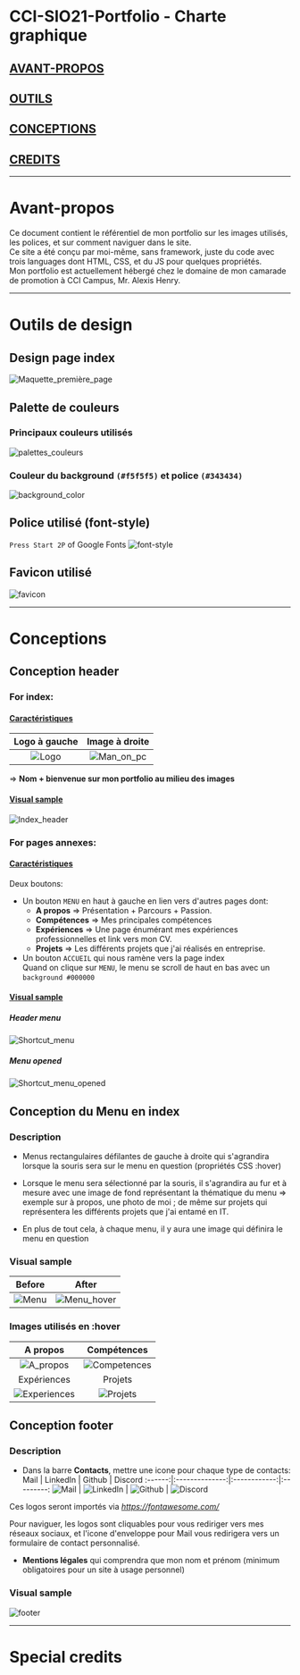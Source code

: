 # CCI-SIO21-Portfolio - Charte graphique

## **[AVANT-PROPOS](#Avant-propos)**
## **[OUTILS](#Outils-de-design)**
## **[CONCEPTIONS](#Conceptions)**
## **[CREDITS](#Special-credits)**

---

# Avant-propos
Ce document contient le référentiel de mon portfolio sur les images utilisés, les polices, et sur comment naviguer dans le site.  
Ce site a été conçu par moi-même, sans framework, juste du code avec trois languages dont HTML, CSS, et du JS pour quelques propriétés.  
Mon portfolio est actuellement hébergé chez le domaine de mon camarade de promotion à CCI Campus, Mr. Alexis Henry.

---

# Outils de design
## Design page index

![Maquette_première_page](CHARTE_GRAPHIQUE/Maquettes/Maquette_première_page.png)

## Palette de couleurs
### Principaux couleurs utilisés

![palettes_couleurs](CHARTE_GRAPHIQUE/Maquettes/palettes_couleurs.jpeg)

### Couleur du background `(#f5f5f5)` et police `(#343434)`

![background_color](CHARTE_GRAPHIQUE/Maquettes/background_color.png)


## Police utilisé (font-style)

`Press Start 2P` of Google Fonts
![font-style](CHARTE_GRAPHIQUE/Maquettes/font-style.png)

## Favicon utilisé
![favicon](CHARTE_GRAPHIQUE/Logos&Icons/ico.png)

---

# Conceptions
## Conception header
### For index:
#### <ins>Caractéristiques</ins>
Logo à gauche                 |                   Image à droite
:----------------------------:|:--------------------------------:
![Logo](CHARTE_GRAPHIQUE/Logos&Icons/My_Logo.png) | ![Man_on_pc](CHARTE_GRAPHIQUE/Logos&Icons/image_pc.png)

=> **Nom + bienvenue sur mon portfolio au milieu des images**
#### <ins>Visual sample</ins>
![Index_header](CHARTE_GRAPHIQUE/Maquettes/header.png)
### For pages annexes:
#### <ins>Caractéristiques</ins>
Deux boutons:
* Un bouton ``MENU`` en haut à gauche en lien vers d'autres pages dont:
    - **A propos** =>  Présentation + Parcours + Passion.
    - **Compétences** => Mes principales compétences
    - **Expériences** => Une page énumérant mes expériences professionnelles et link vers mon CV.
    - **Projets** => Les différents projets que j'ai réalisés en entreprise.
* Un bouton ``ACCUEIL`` qui nous ramène vers la page index  
Quand on clique sur ``MENU``, le menu se scroll de haut en bas avec un `background #000000`

#### <ins>Visual sample</ins>
##### ***Header menu***
![Shortcut_menu](CHARTE_GRAPHIQUE/Maquettes/Shortcut_menu.png)
##### ***Menu opened***
![Shortcut_menu_opened](CHARTE_GRAPHIQUE/Maquettes/Shortcut_menu_opened.png)

    
## Conception du Menu en index
### Description
* Menus rectangulaires défilantes de gauche à droite qui s'agrandira lorsque la souris sera sur le menu en question (propriétés CSS :hover)

* Lorsque le menu sera sélectionné par la souris, il s'agrandira au fur et à mesure avec une image de fond représentant la thématique du menu => exemple sur à propos, une photo de moi ; de même sur projets qui représentera les différents projets que j'ai entamé en IT.

* En plus de tout cela, à chaque menu, il y aura une image qui définira le menu en question 

### Visual sample
Before                       |                   After
:---------------------------:|:-----------------------:
![Menu](CHARTE_GRAPHIQUE/Maquettes/Menu.png) | ![Menu_hover](CHARTE_GRAPHIQUE/Maquettes/Menu_hover.png)

### Images utilisés en :hover
A propos                    |                   Compétences
:--------------------------:|:----------------------------:
![A_propos](CSS/images/Index/a_propos.jpg) | ![Competences](CSS/images/Index/competences.jpg)
Expériences                 |                   Projets
![Experiences](CSS/images/Index/experiences.jpg) | ![Projets](CSS/images/Index/projets.jpg)


## Conception footer
### Description
* Dans la barre **Contacts**, mettre une icone pour chaque type de contacts:  
Mail    |    LinkedIn    |    Github    |    Discord
:------:|:--------------:|:------------:|:---------:
![Mail](CHARTE_GRAPHIQUE/Logos&Icons/Mail.png) | ![LinkedIn](CHARTE_GRAPHIQUE/Logos&Icons/Mail.png) | ![Github](CHARTE_GRAPHIQUE/Logos&Icons/Mail.png) | ![Discord](CHARTE_GRAPHIQUE/Logos&Icons/Mail.png)

  
Ces logos seront importés via *https://fontawesome.com/*  
  
Pour naviguer, les logos sont cliquables pour vous rediriger vers mes réseaux sociaux, et l'icone d'enveloppe pour Mail vous redirigera vers un formulaire de contact personnalisé.
  
* **Mentions légales** qui comprendra que mon nom et prénom (minimum obligatoires pour un site à usage personnel)

### Visual sample
![footer](CHARTE_GRAPHIQUE/Maquettes/footer.png)

---

# Special credits